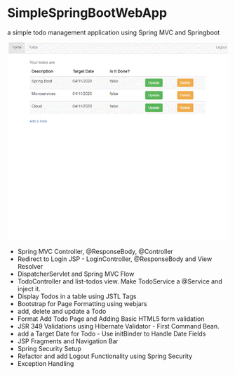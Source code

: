 # SimpleSpringBootWebApp
a simple todo management application using Spring MVC and Springboot

<img src="todos.gif"/>

- Spring MVC Controller, @ResponseBody, @Controller
- Redirect to Login JSP - LoginController, @ResponseBody and View Resolver
- DispatcherServlet and Spring MVC Flow
- TodoController and list-todos view. Make TodoService a @Service and inject it.
- Display Todos in a table using JSTL Tags
- Bootstrap for Page Formatting using webjars
- add, delete and update a Todo
- Format Add Todo Page and Adding Basic HTML5 form validation
- JSR 349 Validations using Hibernate Validator - First Command Bean.
- add a Target Date for Todo - Use initBinder to Handle Date Fields
- JSP Fragments and Navigation Bar
- Spring Security Setup
- Refactor and add Logout Functionality using Spring Security
- Exception Handling
